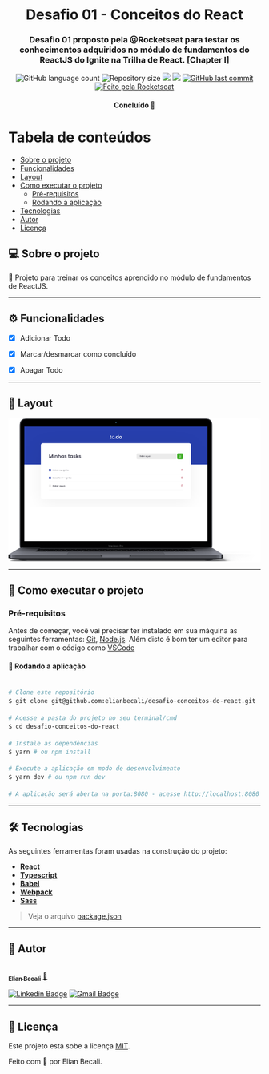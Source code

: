 <h1 align="center">
			Desafio 01 - Conceitos do React
</h1>

<h3 align="center">
    Desafio 01 proposto pela @Rocketseat para testar os conhecimentos adquiridos no módulo de fundamentos do ReactJS do Ignite na Trilha de React. [Chapter I]
</h3>

<p align="center">
  <img alt="GitHub language count" src="https://img.shields.io/github/languages/count/elianbecali/desafio-conceitos-do-react?style=flat-square&&color=%2304D361" />

  <img alt="Repository size" src="https://img.shields.io/github/repo-size/elianbecali/desafio-conceitos-do-react?style=flat-square" />
	
  <img src="https://img.shields.io/github/stars/elianbecali/desafio-conceitos-do-react?style=flat-square" />
  
  <img src="https://img.shields.io/github/license/elianbecali/desafio-conceitos-do-react?style=flat-square" />

  <a href="https://github.com/elianbecali/desafio-conceitos-do-react/commits/main">
    <img alt="GitHub last commit" src="https://img.shields.io/github/last-commit/elianbecali/desafio-conceitos-do-react?style=flat-square&">
  </a>

  <a href="https://rocketseat.com.br">
    <img alt="Feito pela Rocketseat" src="https://img.shields.io/badge/feito%20por-Elian%20Becali-%237519C1?style=flat-square&">
  </a>
  
 
</p>

<h4 align="center">
	Concluído 🚀
</h4>

Tabela de conteúdos
=================
<!--ts-->
   * [Sobre o projeto](#-sobre-o-projeto)
   * [Funcionalidades](#%EF%B8%8F-funcionalidades)
   * [Layout](#-layout)
   * [Como executar o projeto](#-como-executar-o-projeto)
     * [Pré-requisitos](#pré-requisitos)
     * [Rodando a aplicação](#-rodando-a-aplicação)
   * [Tecnologias](#-tecnologias)
   * [Autor](#-autor)
   * [Licença](#-licença)
<!--te-->


## 💻 Sobre o projeto

💪 Projeto para treinar os conceitos aprendido no módulo de fundamentos de ReactJS.

---

## ⚙️ Funcionalidades

- [x] Adicionar Todo
- [x] Marcar/desmarcar como concluído
- [x] Apagar Todo


---

## 🎨 Layout

<p align="center" style="display: flex; align-items: flex-start; justify-content: center;">
  <img alt="Imagem de um App de todo" title="App todo para o desafio 01 do Ignite" src="https://raw.githubusercontent.com/elianbecali/desafio-conceitos-do-react/main/.github/Macbook-Pro.png" />
</p>

---

## 🚀 Como executar o projeto

### Pré-requisitos

Antes de começar, você vai precisar ter instalado em sua máquina as seguintes ferramentas:
[Git](https://git-scm.com), [Node.js](https://nodejs.org/en/). 
Além disto é bom ter um editor para trabalhar com o código como [VSCode](https://code.visualstudio.com/)




#### 🧭 Rodando a aplicação

```bash

# Clone este repositório
$ git clone git@github.com:elianbecali/desafio-conceitos-do-react.git

# Acesse a pasta do projeto no seu terminal/cmd
$ cd desafio-conceitos-do-react

# Instale as dependências
$ yarn # ou npm install

# Execute a aplicação em modo de desenvolvimento
$ yarn dev # ou npm run dev

# A aplicação será aberta na porta:8080 - acesse http://localhost:8080

```

---

## 🛠 Tecnologias

As seguintes ferramentas foram usadas na construção do projeto:

-   **[React](https://reactjs.org/)**
-   **[Typescript](https://www.typescriptlang.org/)**
-   **[Babel](https://babeljs.io/)**
-   **[Webpack](https://webpack.js.org/)**
-   **[Sass](https://sass-lang.com/)**

> Veja o arquivo  [package.json](https://github.com/elianbecali/desafio-conceitos-do-react/blob/main/package.json)

---

## 🦸 Autor

<a href="https://app.rocketseat.com.br/me/elian-carlos-becali-aguiar-1567032394">
 <img style="border-radius: 50%;" src="https://avatars.githubusercontent.com/u/54561377?v=4" width="100px;" alt=""/>
 <br />
 <sub><b>Elian Becali</b></sub></a> <a href="https://app.rocketseat.com.br/me/elian-carlos-becali-aguiar-1567032394" title="Rocketseat">🚀</a>
 <br />

[![Linkedin Badge](https://img.shields.io/badge/-Elian%20Becali-blue?style=flat-square&logo=Linkedin&logoColor=white&link=https://www.linkedin.com/in/elianbecali/)](https://www.linkedin.com/in/elianbecali/) 
[![Gmail Badge](https://img.shields.io/badge/-elianbecaliaguiar@gmail.com-c14438?style=flat-square&logo=Gmail&logoColor=white&link=mailto:elianbecaliaguiar@gmail.com)](mailto:elianbecaliaguiar@gmail.com)

---

## 📝 Licença

Este projeto esta sobe a licença [MIT](./LICENSE).

Feito com 💜 por Elian Becali.
